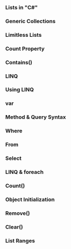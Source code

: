 

<br>

### Lists in "C#"


### Generic Collections


### Limitless Lists


### Count Property


### Contains()


### LINQ


### Using LINQ


### var


### Method & Query Syntax


### Where


### From


### Select


### LINQ & foreach


### Count()


### Object Initialization


### Remove()


### Clear()


### List Ranges